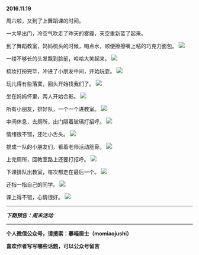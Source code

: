 **2016.11.19**

周六啦，又到了上舞蹈课的时间。

一大早出门，冷空气吹走了昨天的雾霾，天空重新蓝了起来。

到了舞蹈教室，妈妈梳头的时候，喝点水，顺便擦擦嘴上粘的巧克力面包。
![](http://imglf2.nosdn.127.net/img/Q0VuK3I3QW1DcllaaHd1S2oyMWN0eUg1NFd0eGFpUHlRY1JJYVBnZ1ZWaz0.jpg)

一缕不够长的头发飘到脸前，哈哈大笑起来。
![](http://imglf0.nosdn.127.net/img/Um1saWhrdytKdVk5RlpXdDdKK3ZaK2hEUDJYU1BxTHlsdDVaWm0xeUtzdz0.jpg)

梳妆打扮完毕，冲进了小朋友中间，开始玩耍。
![](http://imglf0.nosdn.127.net/img/WVhWSEZHSStTeFB2eS85cC8vb2dlRk5GSUNrQ3FmdzNzb2xaWXBlZXdMRT0.jpg)

玩儿得有些落寞，回头开始找我们了。
![](http://imglf.nosdn.127.net/img/Tk84aktyVjBIdW5PbjFKKzJLaE1PVnZZTUc2K0ZDK2FrbmJmU1VTdGxwVT0.jpg)

坐在妈妈怀里，两人开始合影。
![](http://imglf.nosdn.127.net/img/MWhSQmJRdmplMGE2QkFna3piQzF5SGdlNCtGVDIzQVoyc2NHc3NZVnMyST0.jpg)

所有小朋友，排好队，一个一个进教室。
![](http://imglf0.nosdn.127.net/img/cmgrUGhsMXpRRlFxSEZSODFmQWtKSE4yNEwyNE5TK0FoY3NyUnJCV3ZyMD0.jpg)

中间休息，去厕所，出门隔着玻璃打招呼。
![](http://imglf0.nosdn.127.net/img/cHhzRjM0dnJPRVhXK2hJYjB5QUZsQi8vQnNsOG40VG1LRWZVRENCbUZ2WT0.jpg)

情绪很不错，还吐小舌头。
![](http://imglf2.nosdn.127.net/img/elozOXc3dGlYbTNzVG9zVTZMWXNMRW1qMnZSSU1IMHRMZmRud01XSmN5VT0.jpg)

排成一队的小朋友们，看着老师活动筋骨。
![](http://imglf.nosdn.127.net/img/UHVSMURpMWd6NFhzSDlwS0c2ZklRT2RHUmFNVjlmSWJrZk1nQVNtMmtodz0.jpg)

上完厕所，回教室路上还要打招呼。
![](http://imglf0.nosdn.127.net/img/MVVqT1AvQ2dTanl4Q1FKVmVxWHpFOHJaUHZzdTVZYm5sZ1Axc1c2ZzNMaz0.jpg)

下课排队出教室，每次都走在最后一个。
![](http://imglf2.nosdn.127.net/img/bjBJMzVGcUcyL00zWkQycnoyY2lpUWxJaGZxOUp3K1NrL3QrNGY0NkJoMD0.jpg)

还指一指自己的同学。
![](http://imglf2.nosdn.127.net/img/emo2OHhpQTNtNEhKSDNrbWJpOTZvd0IzY3c1WjVuQmN6dzdPVk1pbGhVZz0.jpg)

课上得不错，心情很好。
![](http://imglf.nosdn.127.net/img/aS90V21CY3UzME9UczJOeWlxSnIydW43U1doOEVwSEhOVUwydk1sdGNPaz0.jpg)




***

***下期预告：周末活动***

***

**个人微信公众号，请搜索：摹喵居士（momiaojushi）**

**喜欢作者写写哪些话题，可以公众号留言**